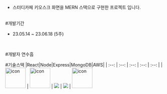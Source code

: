 - 스터디카페 키오스크 화면을 MERN 스택으로 구현한 프로젝트 입니다.
</br>
#개발기간

- 23.05.14 ~ 23.06.18 (5주)
</br>

#개발자
연수흠

#기술스택
|React|Node|Express|MongoDB|AWS|
| :--: | :--: | :--: | :--: | :--: |
| <img src="https://techstack-generator.vercel.app/react-icon.svg" alt="icon" width="65" height="65" /> | <img src="https://techstack-generator.vercel.app/nginx-icon.svg" alt="icon" width="65" height="65" /> | <img src="https://img.shields.io/badge/express-000000?style=for-the-badge&logo=express&logoColor=white"> | <img src="https://img.shields.io/badge/mongoDB-47A248?style=for-the-badge&logo=MongoDB&logoColor=white"> | <img src="https://techstack-generator.vercel.app/aws-icon.svg" alt="icon" width="65" height="65" />

